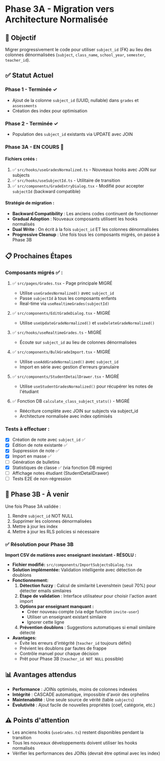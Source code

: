 # Phase 3A - Migration vers Architecture Normalisée

## 🎯 Objectif
Migrer progressivement le code pour utiliser `subject_id` (FK) au lieu des colonnes dénormalisées (`subject`, `class_name`, `school_year`, `semester`, `teacher_id`).

## ✅ Statut Actuel

### Phase 1 - Terminée ✓
- Ajout de la colonne `subject_id` (UUID, nullable) dans `grades` et `assessments`
- Création des index pour optimisation

### Phase 2 - Terminée ✓
- Population des `subject_id` existants via UPDATE avec JOIN

### Phase 3A - EN COURS 🔄
#### Fichiers créés :
1. ✅ `src/hooks/useGradesNormalized.ts` - Nouveaux hooks avec JOIN sur subjects
2. ✅ `src/hooks/useSubjectId.ts` - Utilitaire de transition
3. ✅ `src/components/GradeEntryDialog.tsx` - Modifié pour accepter `subjectId` (backward compatible)

#### Stratégie de migration :
- **Backward Compatibility** : Les anciens codes continuent de fonctionner
- **Gradual Adoption** : Nouveaux composants utilisent les hooks normalisés
- **Dual Write** : On écrit à la fois `subject_id` ET les colonnes dénormalisées
- **Progressive Cleanup** : Une fois tous les composants migrés, on passe à Phase 3B

## 📋 Prochaines Étapes

### Composants migrés ✅ :
1. ✅ `src/pages/Grades.tsx` - Page principale MIGRÉ
   - Utilise `useGradesNormalized()` avec `subject_id`
   - Passe `subjectId` à tous les composants enfants
   - Real-time via `useRealtimeGrades(subjectId)`
   
2. ✅ `src/components/EditGradeDialog.tsx` - MIGRÉ
   - Utilise `useUpdateGradeNormalized()` et `useDeleteGradeNormalized()`
   
3. ✅ `src/hooks/useRealtimeGrades.ts` - MIGRÉ
   - Écoute sur `subject_id` au lieu de colonnes dénormalisées

4. ✅ `src/components/BulkGradeImport.tsx` - MIGRÉ
   - Utilise `useAddGradeNormalized()` avec `subject_id`
   - Import en série avec gestion d'erreurs granulaire
   
5. ✅ `src/components/StudentDetailDrawer.tsx` - MIGRÉ
   - Utilise `useStudentGradesNormalized()` pour récupérer les notes de l'étudiant

6. ✅ Fonction DB `calculate_class_subject_stats()` - MIGRÉ
   - Réécriture complète avec JOIN sur subjects via subject_id
   - Architecture normalisée avec index optimisés

### Tests à effectuer :
- [x] Création de note avec `subject_id` ✅
- [x] Édition de note existante ✅
- [x] Suppression de note ✅
- [x] Import en masse ✅
- [ ] Génération de bulletins
- [x] Statistiques de classe ✅ (via fonction DB migrée)
- [ ] Affichage notes étudiant (StudentDetailDrawer)
- [ ] Tests E2E de non-régression

## 🔧 Phase 3B - À venir
Une fois Phase 3A validée :
1. Rendre `subject_id` NOT NULL
2. Supprimer les colonnes dénormalisées
3. Mettre à jour les index
4. Mettre à jour les RLS policies si nécessaire

### ✅ Résolution pour Phase 3B

**Import CSV de matières avec enseignant inexistant - RÉSOLU :**
- **Fichier modifié:** `src/components/ImportSubjectsDialog.tsx`
- **Solution implémentée:** Validation intelligente avec détection de doublons
- **Fonctionnement:**
  1. **Détection fuzzy** : Calcul de similarité Levenshtein (seuil 70%) pour détecter emails similaires
  2. **Étape de validation** : Interface utilisateur pour choisir l'action avant import
  3. **Options par enseignant manquant :**
     - Créer nouveau compte (via edge function `invite-user`)
     - Utiliser un enseignant existant similaire
     - Ignorer cette ligne
  4. **Prévention doublons** : Suggestions automatiques si email similaire détecté
- **Avantages:**
  - Évite les erreurs d'intégrité (`teacher_id` toujours défini)
  - Prévient les doublons par fautes de frappe
  - Contrôle manuel pour chaque décision
  - Prêt pour Phase 3B (`teacher_id NOT NULL` possible)

## 📊 Avantages attendus
- **Performance** : JOINs optimisés, moins de colonnes indexées
- **Intégrité** : CASCADE automatique, impossible d'avoir des orphelins
- **Maintenabilité** : Une seule source de vérité (table `subjects`)
- **Évolutivité** : Ajout facile de nouvelles propriétés (coef, catégorie, etc.)

## ⚠️ Points d'attention
- Les anciens hooks (`useGrades.ts`) restent disponibles pendant la transition
- Tous les nouveaux développements doivent utiliser les hooks normalisés
- Vérifier les performances des JOINs (devrait être optimal avec les index)
